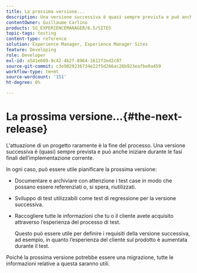 ```yaml
---
title: La prossima versione...
description: Una versione successiva è quasi sempre prevista e può anche iniziare durante le fasi finali dell’implementazione corrente
contentOwner: Guillaume Carlino
products: SG_EXPERIENCEMANAGER/6.5/SITES
topic-tags: testing
content-type: reference
solution: Experience Manager, Experience Manager Sites
feature: Developing
role: Developer
exl-id: a541e609-9c42-4b2f-8964-1612f2ed2c07
source-git-commit: c3e9029236734e22f5d266ac26b923eafbe0a459
workflow-type: tm+mt
source-wordcount: '151'
ht-degree: 0%

---
```


# La prossima versione...{#the-next-release}

L&#39;attuazione di un progetto raramente è la fine del processo. Una versione successiva è (quasi) sempre prevista e può anche iniziare durante le fasi finali dell’implementazione corrente.

In ogni caso, può essere utile pianificare la prossima versione:

* Documentare e archiviare con attenzione i test case in modo che possano essere referenziati o, si spera, riutilizzati.
* Sviluppo di test utilizzabili come test di regressione per la versione successiva.
* Raccogliere tutte le informazioni che tu o il cliente avete acquisito attraverso l’esperienza del processo di test.

  Questo può essere utile per definire i requisiti della versione successiva, ad esempio, in quanto l’esperienza del cliente sul prodotto è aumentata durante il test.

Poiché la prossima versione potrebbe essere una migrazione, tutte le informazioni relative a questa saranno utili.
